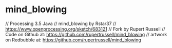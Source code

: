 # mind_blowing
// Processing 3.5 Java 
// mind_blowing by Rstar37
// https://www.openprocessing.org/sketch/683121
// Fork by Rupert Russell
// Code on Github at: https://github.com/rupertrussell/mind_blowing
// artwork on Redbubble at: https://github.com/rupertrussell/mind_blowing
